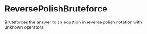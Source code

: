 # ReversePolishBruteforce
Bruteforces the answer to an equation in reverse polish notation with unknown operators
